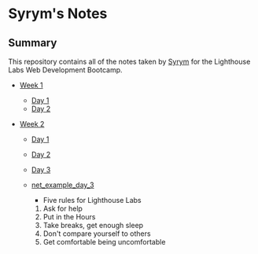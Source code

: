 # Syrym's Notes

## Summary

This repository contains all of the notes taken by [Syrym](https://github.com/s-awaken) for the Lighthouse Labs Web Development Bootcamp.

- [Week 1](/Week_1)
  - [Day 1](/Day_1)
  - [Day 2](/Day_2)

- [Week 2](/Week_2)
  - [Day 1](/Day_1)
  - [Day 2](/Week_2/Day_2)
  - [Day 3](/Week_2/Day_3)
  - [net_example_day_3](/Week_2/net_example_day_3)

    - Five rules for Lighthouse Labs

    1. Ask for help
    2. Put in the Hours
    3. Take breaks, get enough sleep
    4. Don't compare yourself to others
    5. Get comfortable being uncomfortable
